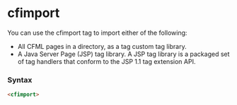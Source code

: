 # cfimport

You can use the cfimport tag to import either of the following:

 * All CFML pages in a directory, as a tag custom tag
 library.
 * A Java Server Page (JSP) tag library. A JSP tag library is a
 packaged set of tag handlers that conform to the JSP 1.1 tag
 extension API.

### Syntax

```html
<cfimport>
```
